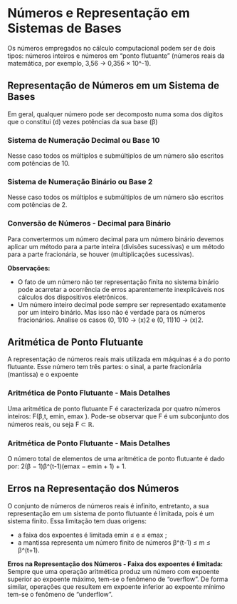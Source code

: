 # Números e Representação em Sistemas de Bases

Os números empregados no cálculo computacional podem ser de dois tipos: números inteiros e números em “ponto flutuante” (números reais da matemática, por exemplo, 3,56 → 0,356 × 10^-1).

## Representação de Números em um Sistema de Bases

Em geral, qualquer número pode ser decomposto numa soma dos dígitos que o constitui (d) vezes potências da sua base (β) 


### Sistema de Numeração Decimal ou Base 10

Nesse caso todos os múltiplos e submúltiplos de um número são escritos com potências de 10.

### Sistema de Numeração Binário ou Base 2

Nesse caso todos os múltiplos e submúltiplos de um número são escritos com potências de 2.

### Conversão de Números - Decimal para Binário

Para convertermos um número decimal para um número binário devemos aplicar um método para a parte inteira (divisões sucessivas) e um método para a parte fracionária, se houver (multiplicações sucessivas).

**Observações:**
- O fato de um número não ter representação finita no sistema binário pode acarretar a ocorrência de erros aparentemente inexplicáveis nos cálculos dos dispositivos eletrônicos.
- Um número inteiro decimal pode sempre ser representado exatamente por um inteiro binário. Mas isso não é verdade para os números fracionários. Analise os casos (0, 1)10 → (x)2 e (0, 11)10 → (x)2.

## Aritmética de Ponto Flutuante

A representação de números reais mais utilizada em máquinas é a do ponto flutuante. Esse número tem três partes: o sinal, a parte fracionária (mantissa) e o expoente


### Aritmética de Ponto Flutuante - Mais Detalhes

Uma aritmética de ponto flutuante F é caracterizada por quatro números inteiros: F(β,t, emin, emax ). Pode-se observar que F é um subconjunto dos números reais, ou seja F ⊂ ℝ.

### Aritmética de Ponto Flutuante - Mais Detalhes

O número total de elementos de uma aritmética de ponto flutuante é dado por:
2(β − 1)β^(t-1)(emax − emin + 1) + 1.


## Erros na Representação dos Números

O conjunto de números de números reais é infinito, entretanto, a sua representação em um sistema de ponto flutuante é limitada, pois é um sistema finito. Essa limitação tem duas origens:

- a faixa dos expoentes é limitada emin ≤ e ≤ emax ;
- a mantissa representa um número finito de números β^(t-1) ≤ m ≤ β^(t+1).

**Erros na Representação dos Números - Faixa dos expoentes é limitada:**
Sempre que uma operação aritmética produz um número com expoente superior ao expoente máximo, tem-se o fenômeno de “overflow”. De forma similar, operações que resultem em expoente inferior ao expoente mínimo tem-se o fenômeno de “underflow”.
